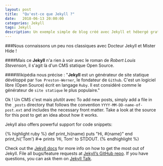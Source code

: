```yaml
---
layout: post
title:  "Qu'est-ce que Jekyll ?"
date:   2018-06-13 20:00:00
categories: Jekyll
tags: Jekyll
description: Un exemple simple de blog créé avec Jekyll et hébergé gratuitement sur GitHub.
---
```

###Nous connaissons un peu nos classiques avec Docteur Jekyll et Mister Hide !

####Mais ce **Jekyll** n'a rien à voir avec le roman de *Robert Louis Stevenson*, il s'agit là d'un CMS statique Open Source.

####Wikipédia nous précise :
"**Jekyll** est un générateur de site statique dévéloppé par `Tom Preston-Werner`, le fondateur de `Github`. C'est un logiciel libre (Open Source) écrit en langage `Ruby`. Il est considéré comme le générateur de `site statique` le plus populaire."

Ok ! Un CMS c'est mais plutôt avec  To add new posts, simply add a file in the `_posts` directory that follows the convention `YYYY-MM-DD-name-of-post.ext` and includes the necessary front matter. Take a look at the source for this post to get an idea about how it works.

Jekyll also offers powerful support for code snippets:

{% highlight ruby %}
def print_hi(name)
  puts "Hi, #{name}"
end
print_hi('Tom')
#=> prints 'Hi, Tom' to STDOUT.
{% endhighlight %}

Check out the [Jekyll docs][jekyll-docs] for more info on how to get the most out of Jekyll. File all bugs/feature requests at [Jekyll’s GitHub repo][jekyll-gh]. If you have questions, you can ask them on [Jekyll Talk][jekyll-talk].

[jekyll-docs]: https://jekyllrb.com/docs/home
[jekyll-gh]:   https://github.com/jekyll/jekyll
[jekyll-talk]: https://talk.jekyllrb.com/
